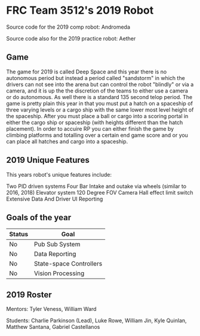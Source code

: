 # FRC Team 3512's 2019 Robot

Source code for the 2019 comp robot: Andromeda

Source code also for the 2019 practice robot: Aether

## Game

The game for 2019 is called Deep Space and this year there is no autonomous period but instead a period called "sandstorm" in which the drivers can not see into the arena but can control the robot "blindly" or via a camera, and it is up the the discretion of the teams to either use a camera or do autonomous. As well there is a standard 135 second telop period. The game is pretty plain this year in that you must put a hatch on a spaceship of three varying levels or a cargo ship with the same lower most level height of the spaceship. After you must place a ball or cargo into a scoring portal in either the cargo ship or spaceship (with heights different than the hatch placement). In order to accuire RP you can either finish the game by climbing platforms and totalling over a certain end game score and or you can place all hatches and cargo into a spaceship.


## 2019 Unique Features

This years robot's unique features include:

Two PID driven systems
Four Bar
Intake and outake via wheels (similar to 2016, 2018)
Elevator system
120 Degree FOV Camera
Hall effect limit switch
Extensive Data And Driver UI Reporting

## Goals of the year

|Status|Goal|
|------|----|
|No|Pub Sub System|
|No|Data Reporting|
|No|State-space Controllers|
|No|Vision Processing|

## 2019 Roster

Mentors: Tyler Veness, William Ward

Students: Charlie Parkinson (Lead), Luke Rowe, William Jin, Kyle Quinlan, Matthew Santana, Gabriel Castellanos


